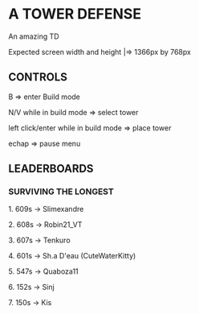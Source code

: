 # A TOWER DEFENSE

An amazing TD

Expected screen width and height |=> 1366px by 768px


## CONTROLS

B										=> enter Build mode

N/V while in build mode					=> select tower

left click/enter while in build mode	=> place tower

echap									=> pause menu


## LEADERBOARDS
### SURVIVING THE LONGEST

1\. 609s -> Slimexandre

2\. 608s -> Robin21_VT

3\. 607s -> Tenkuro

4\. 601s -> Sh.a D'eau (CuteWaterKitty)

5\. 547s -> Quaboza11

6\. 152s -> Sinj

7\. 150s -> Kis